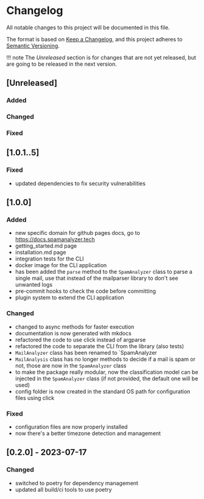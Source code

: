 # Changelog

All notable changes to this project will be documented in this file.

The format is based on [Keep a Changelog](https://keepachangelog.com/en/1.0.0/),
and this project adheres to [Semantic Versioning](https://semver.org/spec/v2.0.0.html).

!!! note
    The *Unreleased* section is for changes that are not yet released, but are
    going to be released in the next version.

## [Unreleased]

### Added

### Changed

### Fixed

## [1.0.1..5]

### Fixed

- updated dependencies to fix security vulnerabilities

## [1.0.0]

### Added

- new specific domain for github pages docs, go to https://docs.spamanalyzer.tech
- getting_started.md page
- installation.md page
- integration tests for the CLI
- docker image for the CLI application
- has been added the `parse` method to the `SpamAnalyzer` class to parse a single mail, use that instead of the mailparser library to don't see unwanted logs
- pre-commit hooks to check the code before committing
- plugin system to extend the CLI application

### Changed

- changed to async methods for faster execution
- documentation is now generated with mkdocs
- refactored the code to use click instead of argparse
- refactored the code to separate the CLI from the library (also tests)
- `MailAnalyzer` class has been renamed to `SpamAnalyzer
- `MailAnalysis` class has no longer methods to decide if a mail is spam or not, those are now in the `SpamAnalyzer` class
- to make the package really modular, now the classification model can be injected in the `SpamAnalyzer` class (if not provided, the default one will be used)
- config folder is now created in the standard OS path for configuration files using click

### Fixed

- configuration files are now properly installed
- now there's a better timezone detection and management


## [0.2.0] - 2023-07-17

### Changed
- switched to poetry for dependency management
- updated all build/ci tools to use poetry
